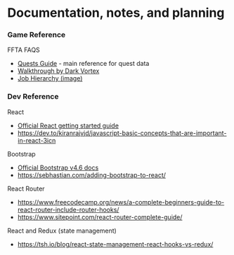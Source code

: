 # Documentation, notes, and planning


### Game Reference

FFTA FAQS
* [Quests Guide](https://gamefaqs.gamespot.com/gba/560436-final-fantasy-tactics-advance/faqs/27277) - main reference for quest data
* [Walkthrough by Dark Vortex](https://gamefaqs.gamespot.com/gba/560436-final-fantasy-tactics-advance/faqs/33671)
* [Job Hierarchy (image)](https://gamefaqs.gamespot.com/gba/560436-final-fantasy-tactics-advance/map/1000-job-hierarchy)


### Dev Reference

React
* [Official React getting started guide](https://reactjs.org/docs/getting-started.html)
* https://dev.to/kiranrajvjd/javascript-basic-concepts-that-are-important-in-react-3icn

Bootstrap
* [Official Bootstrap v4.6 docs](https://getbootstrap.com/docs/4.6/getting-started/introduction/)
* https://sebhastian.com/adding-bootstrap-to-react/

React Router
* https://www.freecodecamp.org/news/a-complete-beginners-guide-to-react-router-include-router-hooks/
* https://www.sitepoint.com/react-router-complete-guide/

React and Redux (state management)
* https://tsh.io/blog/react-state-management-react-hooks-vs-redux/

